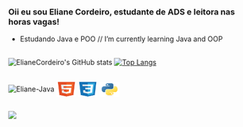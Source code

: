### Oii eu sou Eliane Cordeiro, estudante de ADS e leitora nas horas vagas!
- Estudando Java e POO // I’m currently learning Java and OOP

##
![ElianeCordeiro's GitHub stats](https://github-readme-stats.vercel.app/api?username=ElianeCordeiro&show_icons=true&theme=moltack)
[![Top Langs](https://github-readme-stats.vercel.app/api/top-langs/?username=ElianeCordeiro&layout=compact&theme=moltack)](https://github.com/anuraghazra/github-readme-stats)


<div style="display: inline_block"><br>
  <img align="center" alt="Eliane-Java" height="30" width="40" src="https://icongr.am/devicon/java-original.svg?size=141&color=currentColor">
  <img align="center" alt="Eliane-HTML" height="30" width="40" src="https://raw.githubusercontent.com/devicons/devicon/master/icons/html5/html5-original.svg">
  <img align="center" alt="Eliane-CSS" height="30" width="40" src="https://raw.githubusercontent.com/devicons/devicon/master/icons/css3/css3-original.svg">
  <img align="center" alt="Eliane-Python" height="30" width="40" src="https://raw.githubusercontent.com/devicons/devicon/master/icons/python/python-original.svg">
</div>

##

<div>
 <a href="https://www.linkedin.com/in/eliane-cordeiro/" target="_blank"><img src="https://img.shields.io/badge/-LinkedIn-%230077B5?style=for-the-badge&logo=linkedin&logoColor=white" target="_blank"></a>

</div>

